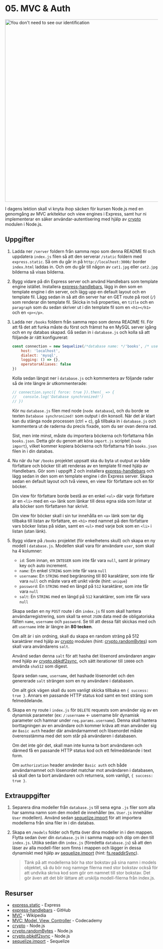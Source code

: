 # 05. MVC & Auth
<img src="https://media.giphy.com/media/8aeHZ17vdkL72/giphy.gif" alt="You don't need to see our identification" width="600">

I dagens lektion skall vi knyta ihop säcken för kursen Node.js med en genomgång av MVC arkitektur och view engines i Express, samt hur ni implementerar en säker användar-autentisering med hjälp av [crypto](https://nodejs.org/api/crypto.html) modulen i Node.js.

## Uppgifter

1.
    Ladda ner `/server` foldern från samma repo som denna README fil och uppdatera `index.js` filen så att den serverar `/static` foldern med `express.static`. Så om du går in på `http://localhost:3000/` border `index.html` laddas in. Och om du går till någon av `cat1.jpg` eller `cat2.jpg` bilderna så visas bilderna.

2.
    Bygg vidare på din Express server och använd Handlebars som template engine istället. Installera [express-handlebars](https://github.com/ericf/express-handlebars), lägg in den som en template engine i din server, och lägg upp en default layout och en template fil. Lägg sedan in så att din server har en GET route på root (`/`) som renderar din template fil. Skicka in två properties, en `title` och en `paragraph` som du sedan skriver ut i din template fil som en `<h1></h1>` och en `<p></p>`.

3.
    Ladda ner `/books` foldern från samma repo som denna README fil. För att få det att funka måste du först och främst ha en MySQL server igång och en ny databas skapad. Gå sedan in i `database.js` och kolla så att följande är rätt konfigurerat:

    ```javascript
    const connection = new Sequelize(/*database name: */'books', /* username: */'root', /* password: */'root', {
        host: 'localhost',
        dialect: 'mysql',
        logging: () => {},
        operatorsAliases: false
    })
    ```

    Kolla sedan längst ner i `database.js` och kommentera av följande rader så de inte längre är utkommenterade:

    ```javascript
    // connection.sync({ force: true }).then(_ => {
    //   console.log('Database synchronized!')
    // })
    ```

    Kör nu `database.js` filen med node (`node database`), och du borde se texten `Database synchronized!` som output i din konsoll. När det är klart kan du stänga node processen (ctrl + c), gå tillbaka in i `database.js` och kommentera ut de raderna du precis fixade, som du ser ovan denna rad.

    Sist, men inte minst, måste du importera böckerna och författarna från `books.json`. Detta gör du genom att köra `import.js` scriptet (`node import`), vilket kommer kopiera böckerna och författarna från `books.json` filen in i din databas.

4.
    Nu när du har `/books` projektet uppsatt ska du byta ut output av både författare och böcker till att renderas av en template fil med hjälp av Handlebars. Gör som i uppgift 2 och installera [express-handlebars](https://github.com/ericf/express-handlebars) och lägg sedan in den som en template engine i din Express server. Skapa sedan en default layout och två views, en view för författare och en för böcker.

    Din view för författare borde bestå av en enkel `<ul>` där varje författare är en `<li>` med en `<a>` länk som länkar till dess egna sida som listar ut alla böcker som författaren har skrivit.

    Din view för böcker skall i sin tur innehålla en `<a>` länk som tar dig tillbaka till listan av författare, en `<h1>` med namnet på den författare vars böcker listas på sidan, samt en `<ul>` med varje bok som en `<li>` i listan (utan länk).

5.
    Bygg vidare på `/books` projektet (för enkelhetens skull) och skapa en ny modell i `database.js`. Modellen skall vara för användare `user`, som skall ha 4 kolumner:
    - `id`: Som innan, en `INTEGER` som inte får vara `null`, samt är primary key och auto increment.
    - `name`: En enkel `STRING` som inte får vara `null`
    - `username`: En `STRING` med begränsning till 80 karaktärer, som inte får vara `null` och måste vara ett unikt värde (hint: `unique`)
    - `password`: En `STRING` med en längd på `512` karaktärer, som inte får vara `null`
    - `salt`: En `STRING` med en längd på `512` karaktärer, som inte får vara `null`

    Skapa sedan en ny `POST` route i din `index.js` fil som skall hantera användarregistrering, som skall ta emot `JSON` data med de obligatoriska fälten `name`, `username` och `password`. Se till att dessa fält skickas med och att `username` inte är längre än **80 tecken**.

    Om allt är i sin ordning, skall du skapa en random sträng på 512 karaktärer med hjälp av [crypto](https://nodejs.org/api/crypto.html) modulen (hint: [crypto.randomBytes](https://nodejs.org/api/crypto.html#crypto_crypto_randombytes_size_callback)) som skall vara användarens `salt`.

    Använd sedan denna `salt` för att hasha det lösenord användaren angav med hjälp av [crypto.pbkdf2sync](https://nodejs.org/api/crypto.html#crypto_crypto_pbkdf2sync_password_salt_iterations_keylen_digest), och sätt iterationer till `10000` och använda `sha512` som digest.

    Spara sedan `name`, `username`, det hashade lösenordet och den genererade `salt` strängen som en ny användare i databasen.

    Om allt gick vägen skall du som vanligt skicka tillbaka en `{ success: true }`. Annars en passande HTTP status kod samt en text sträng som felmeddelande.

6.
    Skapa en ny route i `index.js` för `DELETE` requests som använder sig av en dynamisk parameter (ex: `/:username` <- username blir dynamisk parameter och hamnar under `req.params.username`). Denna skall hantera borttagningen av en användare och kommer kräva att man använder sig av `Basic auth` header där användarnamnet och lösenordet måste överensstämma med det som står på användaren i databasen.

    Om det inte gör det, skall man inte kunna ta bort användaren och därmed få en passande HTTP status kod och ett felmeddelande i text form.

    Om `authorization` header använder `Basic auth` och både användarnamnet och lösenordet matchar mot användaren i databasen, så skall den ta bort användaren och returnera, som vanligt, `{ success: true }`.

## Extrauppgifter

1.
    Separera dina modeller från `database.js` till sena egna `.js` filer som alla har samma namn som den modell de innehåller (ex. `User.js` innehåller `User` modellen). Använd sedan [sequelize.import](http://docs.sequelizejs.com/manual/tutorial/models-definition.html#import) för att importera modellerna från sina filer in i din databas.

2.
    Skapa en `/models` folder och flytta över dina modeller in i den mappen. Flytta sedan över din `database.js` in i samma mapp och döp om den till `index.js`. Utöka sedan din `index.js` (föredetta `database.js`) så att den läser av alla modell-filer som finns i mappen och lägger in dessa dynamiskt med hjälp av [sequelize.import](http://docs.sequelizejs.com/manual/tutorial/models-definition.html#import) (hint: [fs.readdirSync](https://nodejs.org/api/fs.html#fs_fs_readdirsync_path_options)).

    > Tänk på att modellerna bör ha stor bokstav på sina namn i models objektet, så du bör nog namnge filerna med stor bokstav också för att undvika skriva kod som gör om namnet till stor bokstav. Det gör även att det blir lättare att urskilja modell-filerna från index.js.


## Resurser

- [express.static](https://expressjs.com/en/starter/static-files.html) - Express
- [express-handlebars](https://github.com/ericf/express-handlebars) - GitHub
- [MVC](https://en.wikipedia.org/wiki/Model%E2%80%93view%E2%80%93controller) - Wikipedia
- [MVC: Model, View, Controller](https://www.codecademy.com/articles/mvc) - Codecademy
- [crypto](https://nodejs.org/api/crypto.html) - Node.js
- [crypto.randomBytes](https://nodejs.org/api/crypto.html#crypto_crypto_randombytes_size_callback) - Node.js
- [crypto.pbkdf2sync](https://nodejs.org/api/crypto.html#crypto_crypto_pbkdf2sync_password_salt_iterations_keylen_digest) - Node.js
- [sequelize.import](http://docs.sequelizejs.com/manual/tutorial/models-definition.html#import) - Sequelize